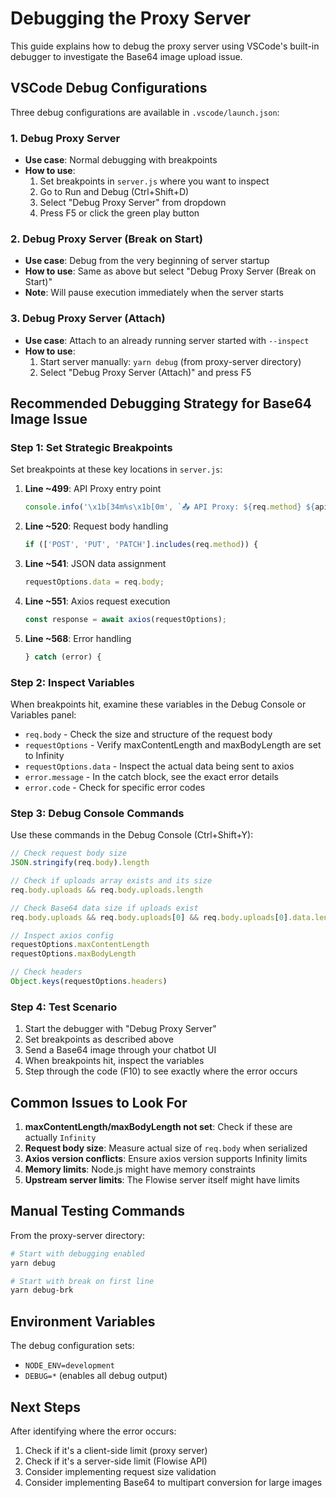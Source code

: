 # Debugging the Proxy Server

This guide explains how to debug the proxy server using VSCode's built-in debugger to investigate the Base64 image upload issue.

## VSCode Debug Configurations

Three debug configurations are available in `.vscode/launch.json`:

### 1. Debug Proxy Server
- **Use case**: Normal debugging with breakpoints
- **How to use**: 
  1. Set breakpoints in `server.js` where you want to inspect
  2. Go to Run and Debug (Ctrl+Shift+D)
  3. Select "Debug Proxy Server" from dropdown
  4. Press F5 or click the green play button

### 2. Debug Proxy Server (Break on Start)
- **Use case**: Debug from the very beginning of server startup
- **How to use**: Same as above but select "Debug Proxy Server (Break on Start)"
- **Note**: Will pause execution immediately when the server starts

### 3. Debug Proxy Server (Attach)
- **Use case**: Attach to an already running server started with `--inspect`
- **How to use**: 
  1. Start server manually: `yarn debug` (from proxy-server directory)
  2. Select "Debug Proxy Server (Attach)" and press F5

## Recommended Debugging Strategy for Base64 Image Issue

### Step 1: Set Strategic Breakpoints

Set breakpoints at these key locations in `server.js`:

1. **Line ~499**: API Proxy entry point
   ```javascript
   console.info('\x1b[34m%s\x1b[0m', `📤 API Proxy: ${req.method} ${apiUrl}${identifier ? ` (identifier: ${identifier})` : ''}`);
   ```

2. **Line ~520**: Request body handling
   ```javascript
   if (['POST', 'PUT', 'PATCH'].includes(req.method)) {
   ```

3. **Line ~541**: JSON data assignment
   ```javascript
   requestOptions.data = req.body;
   ```

4. **Line ~551**: Axios request execution
   ```javascript
   const response = await axios(requestOptions);
   ```

5. **Line ~568**: Error handling
   ```javascript
   } catch (error) {
   ```

### Step 2: Inspect Variables

When breakpoints hit, examine these variables in the Debug Console or Variables panel:

- `req.body` - Check the size and structure of the request body
- `requestOptions` - Verify maxContentLength and maxBodyLength are set to Infinity
- `requestOptions.data` - Inspect the actual data being sent to axios
- `error.message` - In the catch block, see the exact error details
- `error.code` - Check for specific error codes

### Step 3: Debug Console Commands

Use these commands in the Debug Console (Ctrl+Shift+Y):

```javascript
// Check request body size
JSON.stringify(req.body).length

// Check if uploads array exists and its size
req.body.uploads && req.body.uploads.length

// Check Base64 data size if uploads exist
req.body.uploads && req.body.uploads[0] && req.body.uploads[0].data.length

// Inspect axios config
requestOptions.maxContentLength
requestOptions.maxBodyLength

// Check headers
Object.keys(requestOptions.headers)
```

### Step 4: Test Scenario

1. Start the debugger with "Debug Proxy Server"
2. Set breakpoints as described above
3. Send a Base64 image through your chatbot UI
4. When breakpoints hit, inspect the variables
5. Step through the code (F10) to see exactly where the error occurs

## Common Issues to Look For

1. **maxContentLength/maxBodyLength not set**: Check if these are actually `Infinity`
2. **Request body size**: Measure actual size of `req.body` when serialized
3. **Axios version conflicts**: Ensure axios version supports Infinity limits
4. **Memory limits**: Node.js might have memory constraints
5. **Upstream server limits**: The Flowise server itself might have limits

## Manual Testing Commands

From the proxy-server directory:

```bash
# Start with debugging enabled
yarn debug

# Start with break on first line
yarn debug-brk
```

## Environment Variables

The debug configuration sets:
- `NODE_ENV=development`
- `DEBUG=*` (enables all debug output)

## Next Steps

After identifying where the error occurs:
1. Check if it's a client-side limit (proxy server)
2. Check if it's a server-side limit (Flowise API)
3. Consider implementing request size validation
4. Consider implementing Base64 to multipart conversion for large images